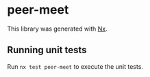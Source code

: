 # peer-meet

This library was generated with [Nx](https://nx.dev).

## Running unit tests

Run `nx test peer-meet` to execute the unit tests.
